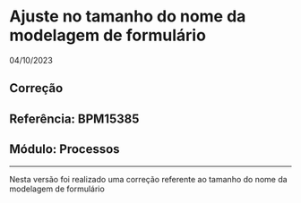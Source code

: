 # Ajuste no tamanho do nome da modelagem de formulário
04/10/2023
## Correção
## Referência: BPM15385
## Módulo: Processos
***

Nesta versão foi realizado uma correção referente ao tamanho do nome da modelagem de formulário